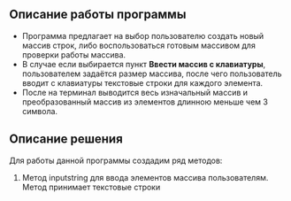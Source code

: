 ## Описание работы программы

- Программа предлагает на выбор пользователю создать новый массив строк, либо воспользоваться готовым массивом для проверки работы массива.
- В случае если выбирается пункт **Ввести массив с клавиатуры**, пользователем задаётся размер массива, после чего пользователь вводит с клавиатуры текстовые строки для каждого элемента.
- После на терминал выводится весь изначальный массив и преобразованный массив из элементов длинною меньше чем 3 символа.

## Описание решения

Для работы данной программы создадим ряд методов:

1. Метод inputstring для ввода элементов массива пользователям. Метод принимает текстовые строки